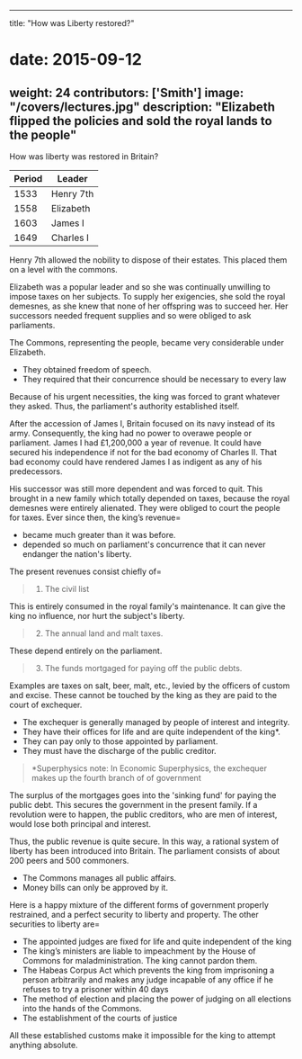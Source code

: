 
---
title: "How was Liberty restored?"

# date: 2015-09-12
weight: 24
contributors: ['Smith']
image: "/covers/lectures.jpg"
description: "Elizabeth flipped the policies and sold the royal lands to the people"
---

How was liberty was restored in Britain?


Period | Leader
--- | ---
1533 | Henry 7th
1558 | Elizabeth
1603 | James I
1649 | Charles I


Henry 7th allowed the nobility to dispose of their estates. This placed them on a level with the commons.

Elizabeth was a popular leader and so she was continually unwilling to impose taxes on her subjects. To supply her exigencies, she sold the royal demesnes, as she knew that none of her offspring was to succeed her. Her successors needed frequent supplies and so were obliged to ask parliaments.

The Commons, representing the people, became very considerable under Elizabeth.
- They obtained freedom of speech.
- They required that their concurrence should be necessary to every law

Because of his urgent necessities, the king was forced to grant whatever they asked. Thus, the parliament's authority established itself.
<!-- They knew the king could not want, they never granted him anything without infringing his privileges. -->

After the accession of James I, Britain focused on its navy instead of its army. Consequently, the king had no power to overawe people or parliament. James I had £1,200,000 a year of revenue. It could have secured his independence if not for the bad economy of Charles II. That bad economy could have rendered James I as indigent as any of his predecessors.

His successor was still more dependent and was forced to quit. This brought in a new family which totally depended on taxes, because the royal demesnes were entirely alienated. They were obliged to court the people for taxes. Ever since then, the king’s revenue= 
- became much greater than it was before.
- depended so much on parliament's concurrence that it can never endanger the nation's liberty.

The present revenues consist chiefly of= 

> 1. The civil list

This is entirely consumed in the royal family's maintenance. It can give the king no influence, nor hurt the subject's liberty.

> 2. The annual land and malt taxes.

These depend entirely on the parliament.

> 3. The funds mortgaged for paying off the public debts.

Examples are taxes on salt, beer, malt, etc., levied by the officers of custom and excise. These cannot be touched by the king as they are paid to the court of exchequer.
- The exchequer is generally managed by people of interest and integrity.
- They have their offices for life and are quite independent of the king*.
- They can pay only to those appointed by parliament.
- They must have the discharge of the public creditor.

> *Superphysics note: In Economic Superphysics, the exchequer makes up the fourth branch of of government


The surplus of the mortgages goes into the 'sinking fund' for paying the public debt. This secures the government in the present family. If a revolution were to happen, the public creditors, who are men of interest, would lose both principal and interest.

Thus, the public revenue is quite secure. In this way, a rational system of liberty has been introduced into Britain. The parliament consists of about 200 peers and 500 commoners.
- The Commons manages all public affairs.
- Money bills can only be approved by it.

Here is a happy mixture of the different forms of government properly restrained, and a perfect security to liberty and property. The other securities to liberty are= 
- The appointed judges are fixed for life and quite independent of the king
- The king’s ministers are liable to impeachment by the House of Commons for maladministration. The king cannot pardon them.
- The Habeas Corpus Act which prevents the king from imprisoning a person arbitrarily and makes any judge incapable of any office if he refuses to try a prisoner within 40 days
- The method of election and placing the power of judging on all elections into the hands of the Commons. 
- The establishment of the courts of justice

All these established customs make it impossible for the king to attempt anything absolute.
